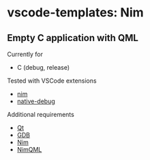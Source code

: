 # vscode-templates: Nim

## Empty C application with QML

Currently for
* C (debug, release)

Tested with VSCode extensions
* [nim](https://marketplace.visualstudio.com/items?itemName=kosz78.nim)
* [native-debug](https://marketplace.visualstudio.com/items?itemName=webfreak.debug)

Additional requirements
* [Qt](https://www.qt.io/)
* [GDB](https://www.gnu.org/software/gdb/)
* [Nim](https://nim-lang.org/)
* [NimQML](https://github.com/filcuc/nimqml)
